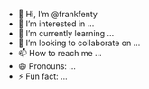 - 👋 Hi, I’m @frankfenty
- 👀 I’m interested in ...
- 🌱 I’m currently learning ...
- 💞️ I’m looking to collaborate on ...
- 📫 How to reach me ...
- 😄 Pronouns: ...
- ⚡ Fun fact: ...

<!---
frankfenty/frankfenty is a ✨ special ✨ repository because its `README.md` (this file) appears on your GitHub profile.
You can click the Preview link to take a look at your changes.
--->
